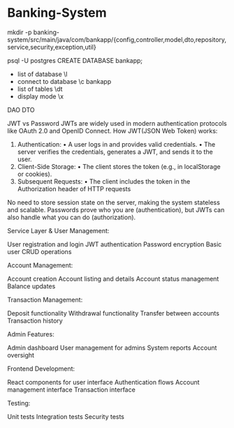 # Banking-System


mkdir -p banking-system/src/main/java/com/bankapp/{config,controller,model,dto,repository,service,security,exception,util}



psql -U postgres
CREATE DATABASE bankapp;
- list of database
\l
- connect to database
\c bankapp
- list of tables
\dt
- display mode
\x




DAO
DTO

JWT vs Password
JWTs are widely used in modern authentication protocols like OAuth 2.0 and OpenID Connect.
How JWT(JSON Web Token) works:
1. Authentication:
• A user logs in and provides valid credentials.
• The server verifies the credentials, generates a JWT, and sends it to the user.
2. Client-Side Storage:
• The client stores the token (e.g., in localStorage or cookies).
3. Subsequent Requests:
• The client includes the token in the Authorization header of HTTP requests

No need to store session state on the server, making the system stateless and scalable.
Passwords prove who you are (authentication), but JWTs can also handle what you can do (authorization).



Service Layer & User Management:

User registration and login
JWT authentication
Password encryption
Basic user CRUD operations


Account Management:

Account creation
Account listing and details
Account status management
Balance updates


Transaction Management:

Deposit functionality
Withdrawal functionality
Transfer between accounts
Transaction history


Admin Features:

Admin dashboard
User management for admins
System reports
Account oversight


Frontend Development:

React components for user interface
Authentication flows
Account management interface
Transaction interface


Testing:

Unit tests
Integration tests
Security tests